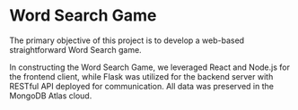# Word Search Game

The primary objective of this project is to develop a web-based straightforward Word Search game.

In constructing the Word Search Game, we leveraged React and Node.js for the frontend client, while Flask was utilized for the backend server with RESTful API deployed for communication. All data was preserved in the MongoDB Atlas cloud.

